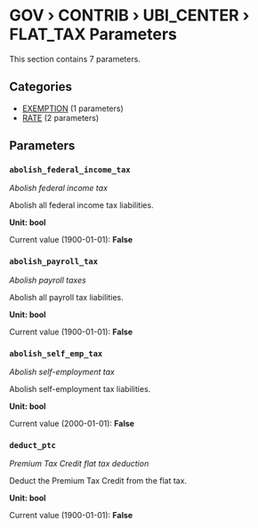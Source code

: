# GOV › CONTRIB › UBI_CENTER › FLAT_TAX Parameters

This section contains 7 parameters.

## Categories

- [EXEMPTION](exemption/index.md) (1 parameters)
- [RATE](rate/index.md) (2 parameters)

## Parameters

### `abolish_federal_income_tax`
*Abolish federal income tax*

Abolish all federal income tax liabilities.

**Unit: bool**

Current value (1900-01-01): **False**


### `abolish_payroll_tax`
*Abolish payroll taxes*

Abolish all payroll tax liabilities.

**Unit: bool**

Current value (1900-01-01): **False**


### `abolish_self_emp_tax`
*Abolish self-employment tax*

Abolish self-employment tax liabilities.

**Unit: bool**

Current value (2000-01-01): **False**


### `deduct_ptc`
*Premium Tax Credit flat tax deduction*

Deduct the Premium Tax Credit from the flat tax.

**Unit: bool**

Current value (1900-01-01): **False**

